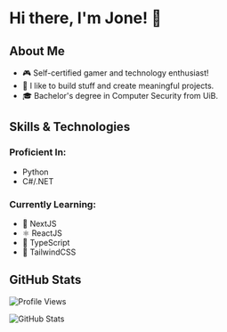 # Hi there, I'm Jone! 👋

## About Me
- 🎮 Self-certified gamer and technology enthusiast!
- 🎨 I like to build stuff and create meaningful projects.
- 🎓 Bachelor's degree in Computer Security from UiB.

## Skills & Technologies
### Proficient In:
- Python
- C#/.NET

### Currently Learning:
- 🔧 NextJS
- ⚛️ ReactJS
- 📘 TypeScript
- 🎨 TailwindCSS

## GitHub Stats
![Profile Views](https://komarev.com/ghpvc/?username=jonethebuilder&label=Profile%20views&color=0074D9&style=for-the-badge)

![GitHub Stats](https://github-readme-stats.vercel.app/api?username=jonethebuilder&show_icons=true&locale=en)
